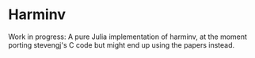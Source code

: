 # Harminv

Work in progress: A pure Julia implementation of harminv, at the moment porting stevengj's C code but might end up using the papers instead.
